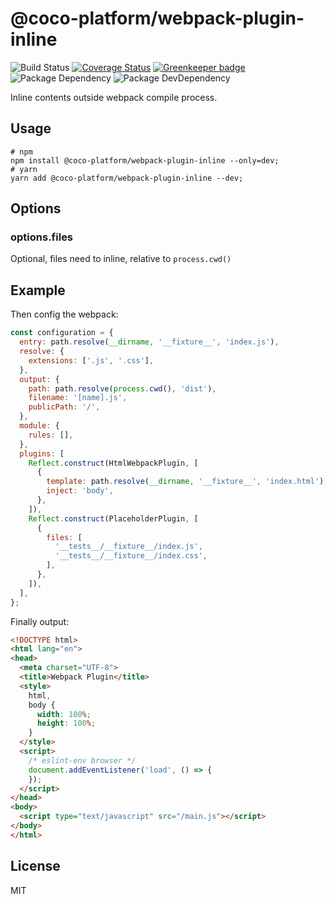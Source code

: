 # @coco-platform/webpack-plugin-inline

![Build Status](https://img.shields.io/travis/coco-platform/webpack-plugin-inline/master.svg?style=flat)
[![Coverage Status](https://coveralls.io/repos/github/coco-platform/webpack-plugin-inline/badge.svg?branch=master)](https://coveralls.io/github/coco-platform/webpack-plugin-inline?branch=master) [![Greenkeeper badge](https://badges.greenkeeper.io/coco-platform/webpack-plugin-inline.svg)](https://greenkeeper.io/)
![Package Dependency](https://david-dm.org/coco-platform/webpack-plugin-inline.svg?style=flat)
![Package DevDependency](https://david-dm.org/coco-platform/webpack-plugin-inline/dev-status.svg?style=flat)

Inline contents outside webpack compile process.

## Usage

```shell
# npm
npm install @coco-platform/webpack-plugin-inline --only=dev;
# yarn
yarn add @coco-platform/webpack-plugin-inline --dev;
```

## Options

### options.files

Optional, files need to inline, relative to `process.cwd()`

## Example

Then config the webpack:

```javascript
const configuration = {
  entry: path.resolve(__dirname, '__fixture__', 'index.js'),
  resolve: {
    extensions: ['.js', '.css'],
  },
  output: {
    path: path.resolve(process.cwd(), 'dist'),
    filename: '[name].js',
    publicPath: '/',
  },
  module: {
    rules: [],
  },
  plugins: [
    Reflect.construct(HtmlWebpackPlugin, [
      {
        template: path.resolve(__dirname, '__fixture__', 'index.html'),
        inject: 'body',
      },
    ]),
    Reflect.construct(PlaceholderPlugin, [
      {
        files: [
          '__tests__/__fixture__/index.js',
          '__tests__/__fixture__/index.css',
        ],
      },
    ]),
  ],
};
```

Finally output:

```html
<!DOCTYPE html>
<html lang="en">
<head>
  <meta charset="UTF-8">
  <title>Webpack Plugin</title>
  <style>
    html,
    body {
      width: 100%;
      height: 100%;
    }
  </style>
  <script>
    /* eslint-env browser */
    document.addEventListener('load', () => {
    });
  </script>
</head>
<body>
  <script type="text/javascript" src="/main.js"></script>
</body>
</html>
```

## License

MIT
